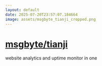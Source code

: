 ```yaml
---
layout: default
date: 2025-07-20T23:57:07.184664
image: assets/msgbyte_tianji_cropped.png
---
```


# [msgbyte/tianji](https://github.com/msgbyte/tianji)

website analytics and uptime monitor in one
